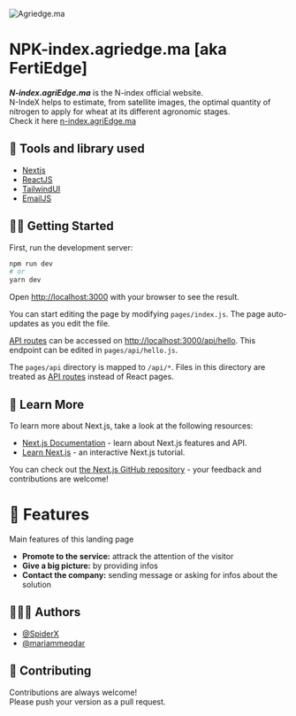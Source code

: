 
![Agriedge.ma](https://i.imgur.com/YsL0fek.png "AgriEdge Cover")

# NPK-index.agriedge.ma [aka FertiEdge]

***N-index.agriEdge.ma*** is the N-index official website.
<br> N-IndeX helps to estimate, from satellite images, the optimal quantity of nitrogen to apply for wheat at its different agronomic stages.
</br> Check it here [n-index.agriEdge.ma](https://n-index.agriedge.ma)


## 📝 Tools and library used

 - [Nextjs](https://nextjs.org/)
 - [ReactJS](https://reactjs.org/)
 - [TailwindUI](https://tailwindui.com/)
 - [EmailJS](https://emailjs.com/)

## 🧜🏻 Getting Started

First, run the development server:

```bash
npm run dev
# or
yarn dev
```

Open [http://localhost:3000](http://localhost:3000) with your browser to see the result.

You can start editing the page by modifying `pages/index.js`. The page auto-updates as you edit the file.

[API routes](https://nextjs.org/docs/api-routes/introduction) can be accessed on [http://localhost:3000/api/hello](http://localhost:3000/api/hello). This endpoint can be edited in `pages/api/hello.js`.

The `pages/api` directory is mapped to `/api/*`. Files in this directory are treated as [API routes](https://nextjs.org/docs/api-routes/introduction) instead of React pages.

## 📖 Learn More

To learn more about Next.js, take a look at the following resources:

- [Next.js Documentation](https://nextjs.org/docs) - learn about Next.js features and API.
- [Learn Next.js](https://nextjs.org/learn) - an interactive Next.js tutorial.

You can check out [the Next.js GitHub repository](https://github.com/vercel/next.js/) - your feedback and contributions are welcome!


# 🚦 Features

Main features of this landing page

  * **Promote to the service:** attrack the attention of the visitor
  * **Give a big picture:** by providing infos
  * **Contact the company:** sending message or asking for infos about the solution


## 🦸🏻‍♂️ Authors

- [@SpiderX](https://www.github.com/hamza-ezzahiry)
- [@mariammeqdar](https://github.com/mariammeqdar)


## 💬 Contributing

Contributions are always welcome! </br>
Please push your version as a pull request.
